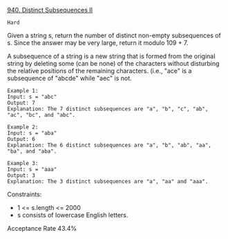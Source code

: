[940. Distinct Subsequences II](https://leetcode.com/problems/distinct-subsequences-ii/description/)

`Hard`

Given a string s, return the number of distinct non-empty subsequences of s. Since the answer may be very large, return it modulo 109 + 7.

A subsequence of a string is a new string that is formed from the original string by deleting some (can be none) of the characters without disturbing the relative positions of the remaining characters. (i.e., "ace" is a subsequence of "abcde" while "aec" is not.
 
```
Example 1:
Input: s = "abc"
Output: 7
Explanation: The 7 distinct subsequences are "a", "b", "c", "ab", "ac", "bc", and "abc".

Example 2:
Input: s = "aba"
Output: 6
Explanation: The 6 distinct subsequences are "a", "b", "ab", "aa", "ba", and "aba".

Example 3:
Input: s = "aaa"
Output: 3
Explanation: The 3 distinct subsequences are "a", "aa" and "aaa".
``` 

Constraints:

- 1 <= s.length <= 2000
- s consists of lowercase English letters.

Acceptance Rate
43.4%
